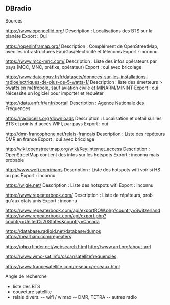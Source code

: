 ## DBradio






Sources

https://www.opencellid.org/
Description : Localisations des BTS sur la planète
Export : Oui

https://openinframap.org/
Description : Complément de OpenStreetMap, avec les infrastructures Eau/Gas/électricité et télécoms
Export : inconnu

https://www.mcc-mnc.com/
Description : Liste des infos opérateurs par pays (MCC, MNC, préfixe, opérateur)
Export : oui avec bricolage

https://www.data.gouv.fr/fr/datasets/donnees-sur-les-installations-radioelectriques-de-plus-de-5-watts-1/
Description : liste des émetteurs > 5watts en métropole, sauf aviation civile et MINARM/MININT
Export : oui
Nécessite un logiciel pour importer et requêter


https://data.anfr.fr/anfr/portail
Description : Agence Nationale des Fréquences


https://radiocells.org/downloads
Description : Localisation et détail sur les BTS et points d'accès WIFI, par pays
Export : oui

http://dmr-francophone.net/relais-francais
Description : Liste des répéteurs DMR en france
Export : oui avec bricolage


http://wiki.openstreetmap.org/wiki/Key:internet_access
Description : OpenStreetMap contient des infos sur les hotspots
Export : inconnu mais probable


http://www.wefi.com/maps
Description : Liste des hotspots wifi voir si HS ou pas
Export : inconnu

https://wigle.net/
Description : Liste des hotspots wifi
Export : inconnu

https://www.repeaterbook.com/
Description : Liste de répéteurs, prob qu'aux etats unis
Export : inconnu

https://www.repeaterbook.com/api/exportROW.php?country=Switzerland
https://www.repeaterbook.com/api/export.php?country=United%20States&country=Canada


https://database.radioid.net/database/dumps
https://hearham.com/repeaters

https://php.rfinder.net/websearch.html
http://www.arrl.org/about-arrl


https://www.wmo-sat.info/oscar/satellitefrequencies

https://www.francesatellite.com/reseaux/reseaux.html


Angle de recherche
- liste des BTS
- couveture satellite
- relais divers:
-- wifi / wimax
-- DMR, TETRA
-- autres radio